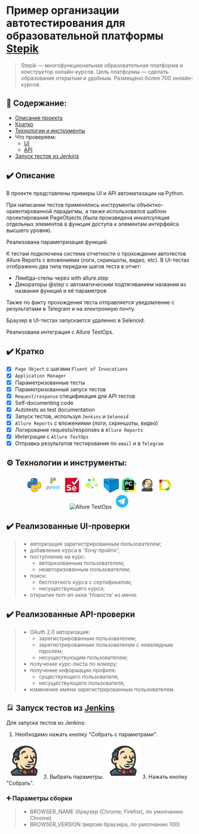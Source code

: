 # Пример организации автотестирования для образовательной платформы <a target="_blank" href="https://stepik.org/">Stepik</a>
> Stepik — многофункциональная образовательная платформа и конструктор
онлайн-курсов. Цель платформы — сделать образование открытым и удобным.
Размещено более 700 онлайн-курсов.

## :open_book: Содержание:
- [Описание проекта](#heavy_check_mark-описание)
- [Кратко](#heavy_check_mark-кратко)
- [Технологии и инструменты](#gear-технологии-и-инструменты)
- Что проверяем:
  - [UI](#heavy_check_mark-реализованные-ui-проверки)
  - [API](#heavy_check_mark-реализованные-api-проверки)
- [Запуск тестов из Jenkins](#-запуск-тестов-из-jenkins)

## :heavy_check_mark: Описание
В проекте представлены примеры UI и API автоматизации на Python. 
<p>При написании тестов применялись инструменты объектно-ориентированной парадигмы, а также использовался шаблон 
проектирования PageObjects (была произведена инкапсуляция отдельных элементов в функции доступа к элементам 
интерфейса высшего уровня).
<p>Реализована параметризация функций.
<p>К тестам подключена система отчетности о прохождении автотестов Allure Reports с вложениями (логи, скриншоты, видео, etc). 
В UI-тестах отображено два типа передачи шагов теста в отчет:
 
- Лямбда-степы через with allure.step
- Декораторы @step с автоматическим подтягиванием названия из названия функций и её параметров

<p>Также по факту прохождения теста отправляется уведомление с результатами в Telegram и на электронную почту.
<p>Браузер в UI-тестах запускается удаленно в Selenoid.
<p>Реализована интеграция с Allure TestOps.

## :heavy_check_mark: Кратко
- [x] `Page Object` с шагами `Fluent of Invocations`
- [x] `Application Manager`
- [x] Параметризованные тесты
- [x] Параметризованный запуск тестов
- [x] `Request/response` спецификация для API тестов
- [x] Self-documenting code
- [x] Autotests as test documentation
- [x] Запуск тестов, используя `Jenkins` и `Selenoid`
- [x] `Allure Reports` с вложениями (логи, скриншоты, видео)
- [x] Логирование requests/responses в `Allure Reports`
- [x] Интеграция с `Allure TestOps`
- [x] Отправка результатов тестирования по `email` и в `Telegram`

## :gear: Технологии и инструменты:

<div align="center">
  <img src="https://github.com/Yunaika/yunaika/blob/main/img/logos/python.webp" title="Python" alt="Python" width="40" height="40"/>&nbsp;
  <img src="https://github.com/Yunaika/yunaika/blob/main/img/logos/pytest.png" title="Pytest" alt="Pytest" width="45" height="45"/>&nbsp; 
  <img src="https://github.com/Yunaika/yunaika/blob/main/img/logos/selenium-original.svg" title="Selenium" alt="Selenium" width="40" height="40"/>&nbsp;  
  <img src="https://github.com/Yunaika/yunaika/blob/main/img/logos/selene.png" title="Selene" alt="Selene" width="50" height="50"/>&nbsp;
  <img src="https://github.com/Yunaika/yunaika/blob/main/img/logos/selenoid.png" title="Selenoid" alt="Selenoid" width="40" height="40"/>&nbsp;  
  <img src="https://github.com/Yunaika/yunaika/blob/main/img/logos/pycharm.png" title="PyCharm" alt="PyCharm" width="40" height="40"/>&nbsp;    
  <img src="https://github.com/Yunaika/yunaika/blob/main/img/logos/jenkins.png" title="Jenkins" alt="Jenkins" width="40" height="40"/>&nbsp;
  <img src="https://github.com/Yunaika/yunaika/blob/main/img/logos/Allure.svg" title="Allure Report" alt="Allure Report" width="40" height="40"/>&nbsp;
  <img src="https://fs.getcourse.ru/fileservice/file/download/a/159627/sc/333/h/32108dd5b6c9c9c3cf4220fe6b2cc7fc.svg" title="Allure TestOps" alt="Allure TestOps" width="40" height="40"/>&nbsp;
  <img src="https://github.com/Yunaika/yunaika/blob/main/img/logos/telegram.png" title="Telegram" alt="Telegram" width="40" height="40"/>&nbsp;
</div>

## :heavy_check_mark: Реализованные UI-проверки

> - авторизация зарегистрированным пользователем;
> - добавление курса в 'Хочу пройти';
> - поступление на курс:
>   - авторизованным пользователем;
>   - неавторизованным пользователем;
> - поиск:
>   - бесплатного курса с сертификатом;
>   - несуществующего курса;
> - открытие поп-ап окна 'Новости' из меню.

## :heavy_check_mark: Реализованные API-проверки

> - OAuth 2.0 авторизация:
>   - зарегистрированным пользователем;
>   - зарегистрированным пользователем с невалидным паролем;
>   - несуществующим пользователем;
> - получение курс-листа по номеру;
> - получение информации профиля:
>   - существующего пользователя;
>   - несуществующего пользователя;
> - изменение имени зарегистрированным пользователем.

## <img width="4%" title="Jenkins" src="https://github.com/Yunaika/yunaika/blob/main/img/logos/jenkins.png"> Запуск тестов из [Jenkins](https://jenkins.autotests.cloud/job/juliamur_python_autotests_stepik_diplom/)

Для запуска тестов из Jenkins:
1. Необходимо нажать кнопку "Собрать с параметрами".
<img src="https://github.com/Yunaika/yunaika/blob/main/img/logos/jenkins.png" alt="Jenkins"/>
2. Выбрать параметры.
<img src="https://github.com/Yunaika/yunaika/blob/main/img/logos/jenkins.png" alt="Jenkins"/>
3. Нажать кнопку "Собрать".

### :heavy_plus_sign: Параметры сборки

> - BROWSER_NAME (браузер (Chrome, Firefox), по умолчанию Chrome)
> - BROWSER_VERSION (версия браузера, по умолчанию 100)
